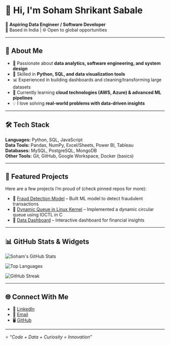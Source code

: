 # 👋 Hi, I'm Soham Shrikant Sabale  

🎯 **Aspiring Data Engineer / Software Developer**  
📍 Based in India | 🌐 Open to global opportunities  

---

## 🚀 About Me
- 🔎 Passionate about **data analytics, software engineering, and system design**  
- 🐍 Skilled in **Python, SQL, and data visualization tools**  
- 📊 Experienced in building dashboards and cleaning/transforming large datasets  
- 🌱 Currently learning **cloud technologies (AWS, Azure) & advanced ML pipelines**  
- 💡 I love solving **real-world problems with data-driven insights**  

---

## 🛠️ Tech Stack
**Languages:** Python, SQL, JavaScript  
**Data Tools:** Pandas, NumPy, Excel/Sheets, Power BI, Tableau  
**Databases:** MySQL, PostgreSQL, MongoDB  
**Other Tools:** Git, GitHub, Google Workspace, Docker (basics)  

---

## 📌 Featured Projects
Here are a few projects I’m proud of (check pinned repos for more):  

- 🔹 [Fraud Detection Model](https://github.com/your-repo-link) – Built ML model to detect fraudulent transactions  
- 🔹 [Dynamic Queue in Linux Kernel](https://github.com/your-repo-link) – Implemented a dynamic circular queue using IOCTL in C  
- 🔹 [Data Dashboard](https://github.com/your-repo-link) – Interactive dashboard for financial insights  

---

## 📊 GitHub Stats & Widgets  

![Soham's GitHub Stats](https://github-readme-stats.vercel.app/api?username=Soham1315&show_icons=true&theme=radical)  

![Top Languages](https://github-readme-stats.vercel.app/api/top-langs/?username=Soham1315&layout=compact&theme=radical)  

![GitHub Streak](https://github-readme-streak-stats.herokuapp.com/?user=Soham1315&theme=radical)  

---

## 🌐 Connect With Me
- 💼 [LinkedIn](https://linkedin.com/in/sohamsabale08)  
- 📧 [Email](mailto:sohamsabale3961@gmail.com)  
- 🖥️ [GitHub](https://github.com/Soham1315)  

---

⭐️ *“Code + Data + Curiosity = Innovation”*  
